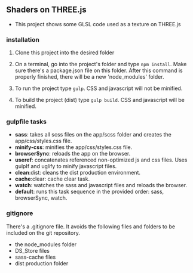 ## Shaders on THREE.js

* This project shows some GLSL code used as a texture on THREE.js

### installation
1. Clone this project into the desired folder

2. On a terminal, go into the project's folder and type `npm install`.  Make sure there's a package.json file on this folder. After this command is properly finished, there will be a new 'node_modules' folder.

3. To run the project type `gulp`.
CSS and javascript will not be minified.

4. To build the project (dist) type `gulp build`.
CSS and javascript will be minified.

### gulpfile tasks
* **sass**: takes all scss files on the app/scss folder and creates the app/css/styles.css file.
* **minify-css**: minifies the app/css/styles.css file.
* **browserSync**: reloads the app on the browser.
* **useref**: concatenates referenced non-optimized js and css files. Uses gulpIf and uglify to minify javascript files.
* **clean**:dist: cleans the dist production environment.
* **cache**:clear: cache clear task.
* **watch**: watches the sass and javascript files and reloads the browser.
* **default**: runs this task sequence in the provided order: sass, browserSync, watch.

### gitignore
There's a .gitignore file. It avoids the following files and folders to be included on the git repository.
* the node_modules folder
* DS_Store files
* sass-cache files
* dist production folder
